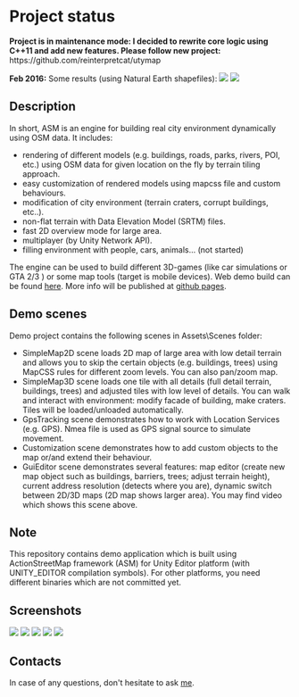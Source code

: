 <h1>Project status</h1>
<p><b>Project is in maintenance mode: I decided to rewrite core logic using C++11 and add new features. Please follow new project:</b> https://github.com/reinterpretcat/utymap </p>

<p>
<b>Feb 2016:</b> Some results (using Natural Earth shapefiles):
<img src="http://actionstreetmap.github.io/demo/images/first_globe_result3.png"/>
<img src="http://actionstreetmap.github.io/demo/images/first_globe_result5.png"/>
</p>

<h2>Description</h2>
<p> In short, ASM is an engine for building real city environment dynamically using OSM data. It includes:</p>
<ul>
<li>rendering of different models (e.g. buildings, roads, parks, rivers, POI, etc.) using OSM data for given location on the fly by terrain tiling approach.</li>
<li>easy customization of rendered models using mapcss file and custom behaviours.</li>
<li>modification of city environment (terrain craters, corrupt buildings, etc..).</li>
<li>non-flat terrain with Data Elevation Model (SRTM) files.</li>
<li>fast 2D overview mode for large area.</li>
<li>multiplayer (by Unity Network API).</li>
<li>filling environment with people, cars, animals... (not started)</li>
</ul>
<p>The engine can be used to build different 3D-games (like car simulations or GTA 2/3 ) or some map tools (target is mobile devices). Web demo build can be found <a href="http://actionstreetmap.github.io/demo/demo_list.html">here</a>. More info will be published at <a href="http://actionstreetmap.github.io/demo/">github pages</a>.</p>

<h2>Demo scenes</h2>
Demo project contains the following scenes in Assets\Scenes folder:
<ul>
<li>SimpleMap2D scene loads 2D map of large area with low detail terrain and allows you to skip the certain objects (e.g. buildings, trees) using MapCSS rules for different zoom levels. You can also pan/zoom map.</li>
<li>SimpleMap3D scene loads one tile with all details (full detail terrain, buildings, trees) and adjusted tiles with low level of details. You can walk and interact with environment: modify facade of building, make craters. Tiles will be loaded/unloaded automatically.</li>
<li>GpsTracking scene demonstrates how to work with Location Services (e.g. GPS). Nmea file is used as GPS signal source to simulate movement.</li>
<li>Customization scene demonstrates how to add custom objects to the map or/and extend their behaviour. </li>
<li>GuiEditor scene demonstrates several features: map editor (create new map object such as buildings, barriers, trees; adjust terrain height), current address resolution (detects where you are), dynamic switch between 2D/3D maps (2D map shows larger area). You may find video which shows this scene above.</li>
</ul>

<h2>Note</h2>
<p>This repository contains demo application which is built using ActionStreetMap framework (ASM) for Unity Editor platform (with UNITY_EDITOR compilation symbols). For other platforms, you need different binaries which are not committed yet. </p>

<h2>Screenshots</h2>
<img src="http://actionstreetmap.github.io/demo/images/current/scene_texture_berlin1.png"/>
<img src="http://actionstreetmap.github.io/demo/images/current/scene_texture_berlin2.png"/>
<img src="http://actionstreetmap.github.io/demo/images/current/scene_color_only_moscow1.png"/>

<img src="http://actionstreetmap.github.io/demo/images/current/overview_berlin2.png"/>
<img src="http://actionstreetmap.github.io/demo/images/current/overview_berlin1.png"/>

<h2>Contacts</h2>
In case of any questions, don't hesitate to ask <a href=mailto:actionstreetmap@gmail.com">me</a>.

	
